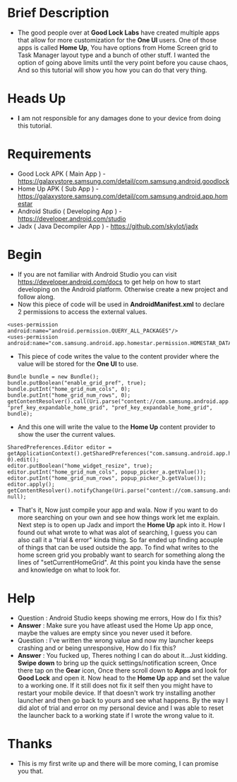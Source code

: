 # Brief Description
- The good people over at <b>Good Lock Labs</b> have created multiple apps that allow for more customization for the <b>One UI</b> users. One of those apps is called <b>Home Up</b>, You have options from Home Screen grid to Task Manager layout type and a bunch of other stuff. I wanted the option of going above limits until the very point before you cause chaos, And so this tutorial will show you how you can do that very thing.
# Heads Up
- <b>I</b> am not responsible for any damages done to your device from doing this tutorial.
# Requirements
- Good Lock APK ( Main App ) - https://galaxystore.samsung.com/detail/com.samsung.android.goodlock
- Home Up APK ( Sub App ) - https://galaxystore.samsung.com/detail/com.samsung.android.app.homestar
- Android Studio ( Developing App ) - https://developer.android.com/studio
- Jadx ( Java Decompiler App ) - https://github.com/skylot/jadx
# Begin
- If you are not familiar with Android Studio you can visit https://developer.android.com/docs to get help on how to start developing on the Android platform. Otherwise create a new project and follow along.
- Now this piece of code will be used in <b>AndroidManifest.xml</b> to declare 2 permissions to access the external values.
```
<uses-permission android:name="android.permission.QUERY_ALL_PACKAGES"/>
<uses-permission android:name="com.samsung.android.app.homestar.permission.HOMESTAR_DATA"/>
```
- This piece of code writes the value to the content provider where the value will be stored for the <b>One UI</b> to use.
```
Bundle bundle = new Bundle();
bundle.putBoolean("enable_grid_pref", true);
bundle.putInt("home_grid_num_cols", 0);
bundle.putInt("home_grid_num_rows", 0);
getContentResolver().call(Uri.parse("content://com.samsung.android.app.homestar.provider/setting"), "pref_key_expandable_home_grid", "pref_key_expandable_home_grid", bundle);
```
- And this one will write the value to the <b>Home Up</b> content provider to show the user the current values.
```
SharedPreferences.Editor editor = getApplicationContext().getSharedPreferences("com.samsung.android.app.homestar_preferences", 0).edit();
editor.putBoolean("home_widget_resize", true);
editor.putInt("home_grid_num_cols", popup_picker_a.getValue());
editor.putInt("home_grid_num_rows", popup_picker_b.getValue());
editor.apply();
getContentResolver().notifyChange(Uri.parse("content://com.samsung.android.app.homestar.provider/setting"), null);
```
- That's it, Now just compile your app and wala. Now if you want to do more searching on your own and see how things work let me explain. Next step is to open up Jadx and import the <b>Home Up</b> apk into it. How I found out what wrote to what was alot of searching, I guess you can also call it a "trial & error" kinda thing. So far ended up finding acouple of things that can be used outside the app. To find what writes to the home screen grid you probably want to search for something along the lines of "setCurrentHomeGrid". At this point you kinda have the sense and knowledge on what to look for.
# Help
- Question : Android Studio keeps showing me errors, How do I fix this?
- <b>Answer</b> : Make sure you have atleast used the Home Up app once, maybe the values are empty since you never used it before.
- Question : I've written the wrong value and now my launcher keeps crashing and or being unresponsive, How do I fix this?
- <b>Answer</b> : You fucked up, Theres nothing I can do about it...Just kidding. <b>Swipe down</b> to bring up the quick settings/notification screen, Once there tap on the <b>Gear</b> icon, Once there scroll down to <b>Apps</b> and look for <b>Good Lock</b> and open it. Now head to the <b>Home Up</b> app and set the value to a working one. If it still does not fix it self then you might have to restart your mobile device. If that doesn't work try installing another launcher and then go back to yours and see what happens. By the way I did alot of trial and error on my personal device and I was able to reset the launcher back to a working state if I wrote the wrong value to it.
# Thanks
- This is my first write up and there will be more coming, I can promise you that.

